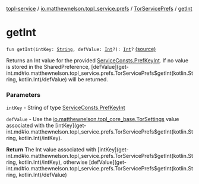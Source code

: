 [topl-service](../../index.md) / [io.matthewnelson.topl_service.prefs](../index.md) / [TorServicePrefs](index.md) / [getInt](./get-int.md)

# getInt

`fun getInt(intKey: `[`String`](https://kotlinlang.org/api/latest/jvm/stdlib/kotlin/-string/index.html)`, defValue: `[`Int`](https://kotlinlang.org/api/latest/jvm/stdlib/kotlin/-int/index.html)`?): `[`Int`](https://kotlinlang.org/api/latest/jvm/stdlib/kotlin/-int/index.html)`?` [(source)](https://github.com/05nelsonm/TorOnionProxyLibrary-Android/blob/master/topl-service/src/main/java/io/matthewnelson/topl_service/prefs/TorServicePrefs.kt#L151)

Returns an Int value for the provided [ServiceConsts.PrefKeyInt](../../io.matthewnelson.topl_service.util/-service-consts/-pref-key-int/index.md). If no
value is stored in the SharedPreference, [defValue](get-int.md#io.matthewnelson.topl_service.prefs.TorServicePrefs$getInt(kotlin.String, kotlin.Int)/defValue) will be returned.

### Parameters

`intKey` - String of type [ServiceConsts.PrefKeyInt](../../io.matthewnelson.topl_service.util/-service-consts/-pref-key-int/index.md)

`defValue` - Use the [io.matthewnelson.topl_core_base.TorSettings](../../../topl-core-base/io.matthewnelson.topl_core_base/-tor-settings/index.md) value
associated with the [intKey](get-int.md#io.matthewnelson.topl_service.prefs.TorServicePrefs$getInt(kotlin.String, kotlin.Int)/intKey).

**Return**
The Int value associated with [intKey](get-int.md#io.matthewnelson.topl_service.prefs.TorServicePrefs$getInt(kotlin.String, kotlin.Int)/intKey), otherwise [defValue](get-int.md#io.matthewnelson.topl_service.prefs.TorServicePrefs$getInt(kotlin.String, kotlin.Int)/defValue)

